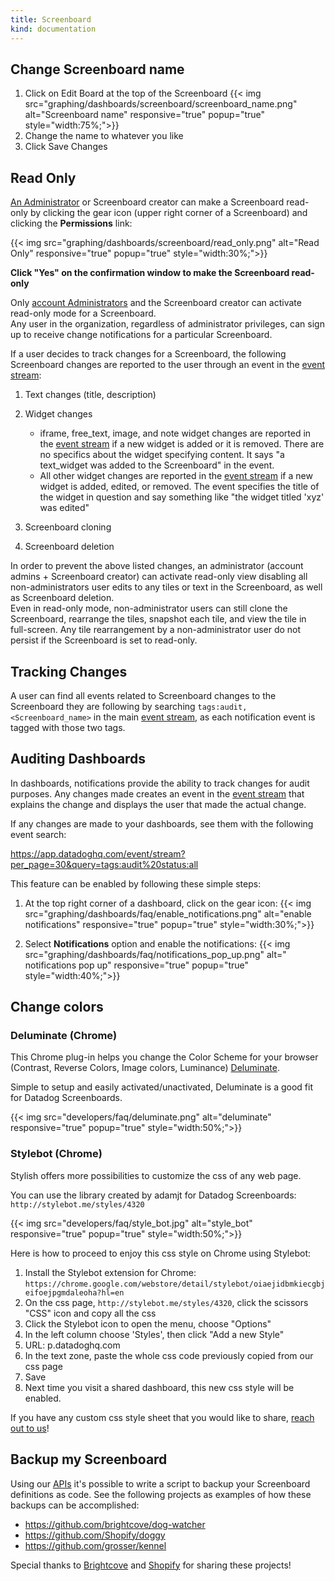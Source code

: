 ```yaml
---
title: Screenboard
kind: documentation
---
```


## Change Screenboard name 

1. Click on Edit Board at the top of the Screenboard
    {{< img src="graphing/dashboards/screenboard/screenboard_name.png" alt="Screenboard name" responsive="true" popup="true" style="width:75%;">}}
2. Change the name to whatever you like
3. Click Save Changes

## Read Only

[An Administrator](/account_management/team/#datadog-user-roles) or Screenboard creator can make a Screenboard read-only by clicking the gear icon (upper right corner of a Screenboard) and clicking the **Permissions** link:

{{< img src="graphing/dashboards/screenboard/read_only.png" alt="Read Only" responsive="true" popup="true" style="width:30%;">}}

**Click "Yes" on the confirmation window to make the Screenboard read-only**

Only [account Administrators](/account_management/team/#datadog-user-roles) and the Screenboard creator can activate read-only mode for a Screenboard.  
Any user in the organization, regardless of administrator privileges, can sign up to receive change notifications for a particular Screenboard.

If a user decides to track changes for a Screenboard, the following Screenboard changes are reported to the user through an event in the [event stream](/graphing/event_stream/):

1. Text changes (title, description)

2. Widget changes
    - iframe, free_text, image, and note widget changes are reported in the [event stream](/graphing/event_stream/) if a new widget is added or it is removed. There are no specifics about the widget specifying content. It says "a text_widget was added to the Screenboard" in the event.
    - All other widget changes are reported in the [event stream](/graphing/event_stream/) if a new widget is added, edited, or removed. The event specifies the title of the widget in question and say something like "the widget titled 'xyz' was edited"
3. Screenboard cloning

4. Screenboard deletion

In order to prevent the above listed changes, an administrator (account admins + Screenboard creator) can activate read-only view disabling all non-administrators user edits to any tiles or text in the Screenboard, as well as Screenboard deletion.  
Even in read-only mode, non-administrator users can still clone the Screenboard, rearrange the tiles, snapshot each tile, and view the tile in full-screen. Any tile rearrangement by a non-administrator user do not persist if the Screenboard is set to read-only.

## Tracking Changes
A user can find all events related to Screenboard changes to the Screenboard they are following by searching `tags:audit, <Screenboard_name>` in the main [event stream](/graphing/event_stream/), as each notification event is tagged with those two tags.

## Auditing Dashboards

In dashboards, notifications provide the ability to track changes for audit purposes. Any changes made creates an event in the [event stream](/graphing/event_stream/) that explains the change and displays the user that made the actual change.

If any changes are made to your dashboards, see them with the following event search:

https://app.datadoghq.com/event/stream?per_page=30&query=tags:audit%20status:all

This feature can be enabled by following these simple steps:

1. At the top right corner of a dashboard, click on the gear icon:
    {{< img src="graphing/dashboards/faq/enable_notifications.png" alt="enable notifications" responsive="true" popup="true" style="width:30%;">}}

2. Select **Notifications** option and enable the notifications:
    {{< img src="graphing/dashboards/faq/notifications_pop_up.png" alt=" notifications pop up" responsive="true" popup="true" style="width:40%;">}}

## Change colors

### Deluminate (Chrome)

This Chrome plug-in helps you change the Color Scheme for your browser (Contrast, Reverse Colors, Image colors, Luminance) [Deluminate](https://chrome.google.com/webstore/detail/deluminate/iebboopaeangfpceklajfohhbpkkfiaa?hl=en-US).

Simple to setup and easily activated/unactivated, Deluminate is a good fit for Datadog Screenboards.

{{< img src="developers/faq/deluminate.png" alt="deluminate" responsive="true" popup="true" style="width:50%;">}}

### Stylebot (Chrome)

Stylish offers more possibilities to customize the css of any web page.

You can use the library created by adamjt for Datadog Screenboards: `http://stylebot.me/styles/4320`

{{< img src="developers/faq/style_bot.jpg" alt="style_bot" responsive="true" popup="true" style="width:50%;">}}

Here is how to proceed to enjoy this css style on Chrome using Stylebot:

1. Install the Stylebot extension for Chrome: `https://chrome.google.com/webstore/detail/stylebot/oiaejidbmkiecgbjeifoejpgmdaleoha?hl=en`
2. On the css page, `http://stylebot.me/styles/4320`, click the scissors "CSS" icon and copy all the css
3. Click the Stylebot icon to open the menu, choose "Options"
4. In the left column choose 'Styles', then click "Add a new Style"
5. URL: p.datadoghq.com
6. In the text zone, paste the whole css code previously copied from our css page
7. Save
8. Next time you visit a shared dashboard, this new css style will be enabled.

If you have any custom css style sheet that you would like to share, [reach out to us](/help)!

## Backup my Screenboard

Using our [APIs](/api) it's possible to write a script to backup your Screenboard definitions as code. See the following projects as examples of how these backups can be accomplished:

* https://github.com/brightcove/dog-watcher
* https://github.com/Shopify/doggy
* https://github.com/grosser/kennel

Special thanks to [Brightcove](https://www.brightcove.com/) and [Shopify](https://www.shopify.com/) for sharing these projects!